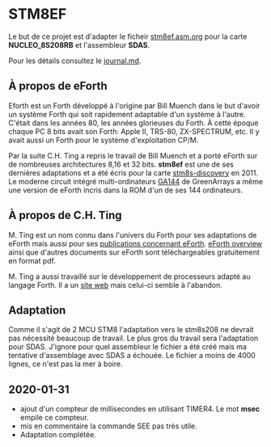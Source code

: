 # STM8EF

Le but de ce projet est d'adapter le ficheir [stm8ef.asm.org](stm8ef.asm.org) pour la carte **NUCLEO_8S208RB** et l'assembleur **SDAS**.

Pour les détails consultez le [journal.md](journal.md).
## À propos de eForth

Eforth est un Forth développé à l'origine par Bill Muench dans le but d'avoir un système Forth qui soit rapidement adaptable d'un système à l'autre. C'était dans les années 80, les années glorieuses du Forth. À cette époque chaque PC 8 bits avait son Forth: Apple II, TRS-80, ZX-SPECTRUM, etc.
Il y avait aussi un Forth pour le système d'exploitation CP/M.

Par la suite C.H. Ting a repris le travail de Bill Muench et a porté eForth sur de nombreuses architectures 8,16 et 32 bits. **stm8ef** est une de ses dernières adaptations et a été écris pour la carte [stm8s-discovery](https://www.st.com/en/evaluation-tools/stm8s-discovery.html) en 2011.
Le moderne circuit intégré multi-ordinateurs [GA144](http://www.greenarraychips.com/home/products/) de GreenArrays a même une version de eForth incris dans la ROM d'un de ses 144 ordinateurs.

## À propos de C.H. Ting

M. Ting est un nom connu dans l'univers du Forth pour ses adaptations de eForth mais aussi pour ses [publications concernant eForth](https://www.amazon.ca/eForth-Overview-C-H-Ting-ebook/dp/B01LR47JME/ref=sr_1_1?keywords=C.H.Ting&qid=1572142957&sr=8-1). [eForth overview](http://www.exemark.com/FORTH/eForthOverviewv5.pdf) ainsi que d'autres documents sur eForth sont téléchargeables gratuitement en format pdf. 

M. Ting a aussi travaillé sur le développement de processeurs adapté au langage Forth. Il a un [site web](http://www.ultratechnology.com/offete.html) mais celui-ci semble à l'abandon.

## Adaptation

Comme il s'agit de 2 MCU STM8 l'adaptation vers le stm8s208 ne devrait pas nécessité beaucoup de travail. Le plus gros du travail sera l'adaptation pour SDAS.  J'ignore pour quel assembleur le fichier a été créé mais ma tentative d'assemblage avec SDAS a échouée.  Le fichier a moins de 4000 lignes, ce n'est pas la mer à boire.


## 2020-01-31

* ajout d'un compteur de millisecondes en utilisant TIMER4. Le mot **msec** empile ce compteur.
* mis en commentaire la commande SEE pas très utile. 
* Adaptation complétée.

